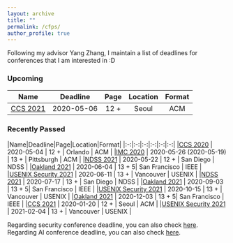 ```yaml
---
layout: archive
title: ""
permalink: /cfps/
author_profile: true
---
```



 
Following my advisor Yang Zhang, I maintain a list of deadlines for conferences that I am interested in :D


### Upcoming

|Name|Deadline|Page|Location|Format|
|:-:|:-:|:-:|:-:|:-:|
|[CCS 2021](https://www.sigsac.org/ccs/CCS2021/)                            | 2020-05-06                | 12 +  | Seoul         | ACM    |

### Recently Passed

|Name|Deadline|Page|Location|Format|
|:-:|:-:|:-:|:-:|:-:|:-:|
|[CCS 2020](https://www.sigsac.org/ccs/CCS2020) | 2020-05-04 | 12 + | Orlando | ACM |
|[IMC 2020](https://conferences.sigcomm.org/imc/2020/)                      | 2020-05-26 (2020-05-19)   | 13 +	| Pittsburgh    | ACM    |
|[NDSS 2021](https://www.ndss-symposium.org/ndss-2021/)                     | 2020-05-22                | 12 +  | San Diego     | NDSS   |
|[Oakland 2021](https://www.ieee-security.org/TC/SP2021/)                   | 2020-06-04                | 13 + 5| San Francisco | IEEE   |
|[USENIX Security 2021](https://www.usenix.org/conference/usenixsecurity21) | 2020-06-11                | 13 +	| Vancouver     | USENIX |
|[NDSS 2021](https://www.ndss-symposium.org/ndss-2021/)                     | 2020-07-17                | 13 +  | San Diego     | NDSS   |
|[Oakland 2021](https://www.ieee-security.org/TC/SP2021/)                   | 2020-09-03                | 13 + 5| San Francisco | IEEE   |
|[USENIX Security 2021](https://www.usenix.org/conference/usenixsecurity21) | 2020-10-15                | 13 +  | Vancouver     | USENIX |
|[Oakland 2021](https://www.ieee-security.org/TC/SP2021/)                   | 2020-12-03                | 13 + 5| San Francisco | IEEE   |
|[CCS 2021](https://www.sigsac.org/ccs/CCS2021/)                            | 2020-01-20                |  12 + | Seoul         | ACM    |
|[USENIX Security 2021](https://www.usenix.org/conference/usenixsecurity21) | 2021-02-04                | 13 +  | Vancouver     | USENIX |


Regarding security conference deadline, you can also check [here](https://sec-deadlines.github.io/).
Regarding AI conference deadline, you can also check [here](https://aideadlin.es).